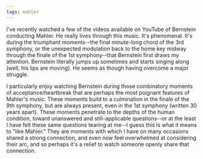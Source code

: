 ```yaml
---
tags: mahler
---
```


I've recently watched a few of the videos available on YouTube of Bernstein conducting Mahler. He really lives through this music. It's phenomenal. It's during the triumphant moments--the final minute-long chord of the 3rd symphony, or the unexpected modulation back to the home key midway through the finale of the 1st symphony--that Bernstein first draws my attention. Bernstein literally jumps up sometimes and starts singing along (well, his lips are moving). He seems as though having overcome a major struggle.

I particularly enjoy watching Bernstein during those combinatory moments of acceptance/heartbreak that are perhaps the most poignant features of Mahler's music. These moments build to a culmination in the finale of the 9th symphony, but are always present, even in the 1st symphony (written 30 years apart). These moments penetrate to the depths of the human condition, toward unanswered and still-applicable questions--or at the least I have felt these same questions tearing at me--I guess this is what it means to "like Mahler." They are moments with which I have on many occasions shared a strong connection, and even now feel overwhelmed at considering their arc, and so perhaps it's a relief to watch someone openly share that connection.
